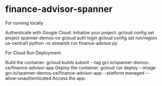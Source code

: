 # finance-advisor-spanner


For running locally

Authenticate with Google Cloud: 
Initialize your project: 
    gcloud config set project spanner-demos-ce
    gcloud auth login
    gcloud config set run/region us-central1
    python -m streamlit run finance-advisor.py

For Cloud Run Deployment:


Build the container: 
    gcloud builds submit --tag gcr.io/spanner-demos-ce/finance-advisor-app
Deploy the container: 
    gcloud run deploy --image gcr.io/spanner-demos-ce/finance-advisor-app --platform managed --allow-unauthenticated
Access the app:
